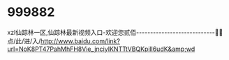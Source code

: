 # 999882
xzl仙踪林一区,仙踪林最新视频入口-欢迎您贰佰----------------------------🚫🚫点/此/进/入/http://www.baidu.com/link?url=NoK8PT47PahMhFH8Vie_jnciyIKNTTtVBQKpill6udK&amp;wd
